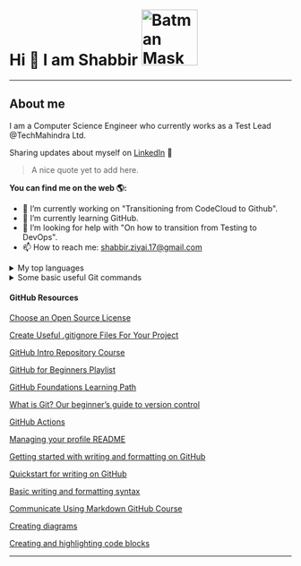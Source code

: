 # Hi 👋 I am Shabbir <img width="100" alt="Batman Mask Icon" src="https://github.com/user-attachments/assets/a06b0a08-36d3-4c47-a315-64352ff7d172">


-----------------------------------------------------------------------------

## About me
I am a Computer Science Engineer who currently works as a Test Lead @TechMahindra Ltd.

Sharing updates about myself on [LinkedIn](https://www.linkedin.com/in/shabbirziyai/) 📖

> A nice quote yet to add here.

**You can find me on the web 🌎:**
- 🔭 I’m currently working on "Transitioning from CodeCloud to Github".
- 🌱 I’m currently learning GitHub.
- 🤔 I’m looking for help with "On how to transition from Testing to DevOps".
- 📫 How to reach me: shabbir.ziyai.17@gmail.com
<details>
<summary>My top languages</summary>

| Rank | Languages |
|------|-----------|
|     1| Java      |
|     2| SQL       |
|     3| Shell     |

</details>

<details>
<summary>Some basic useful Git commands</summary>

  ```
git config --list; git config --global user.name "xxxx";
git init
git clone
git check -b <newbranch>
git add .
git status
git commit -m "message"
git push; git push <remote> <branch>; git push --delete <remote> <branch>;
git show
git branch -d <newbranch>

```

</details>


#### GitHub Resources

[Choose an Open Source License](https://choosealicense.com/)

[Create Useful .gitignore Files For Your Project](https://www.toptal.com/developers/gitignore)

[GitHub Intro Repository Course](https://github.com/skills/introduction-to-github)

[GitHub for Beginners Playlist](https://www.youtube.com/playlist?list=PL0lo9MOBetEFcp4SCWinBdpml9B2U25-f)

[GitHub Foundations Learning Path](https://learn.microsoft.com/en-us/collections/o1njfe825p602p)

[What is Git? Our beginner’s guide to version control](https://github.blog/2024-05-27-what-is-git-our-beginners-guide-to-version-control/?utm_source=youtube&utm_medium=video&utm_campaign=Sprint1)

[GitHub Actions](https://docs.github.com/en/actions)

[Managing your profile README](https://docs.github.com/en/account-and-profile/setting-up-and-managing-your-github-profile/customizing-your-profile/managing-your-profile-readme)

[Getting started with writing and formatting on GitHub](https://docs.github.com/en/get-started/writing-on-github/getting-started-with-writing-and-formatting-on-github)

[Quickstart for writing on GitHub](
https://docs.github.com/en/get-started/writing-on-github/getting-started-with-writing-and-formatting-on-github/quickstart-for-writing-on-github)

[Basic writing and formatting syntax](https://docs.github.com/en/get-started/writing-on-github/getting-started-with-writing-and-formatting-on-github/basic-writing-and-formatting-syntax)

[Communicate Using Markdown GitHub Course](https://github.com/skills/communicate-using-markdown)

[Creating diagrams](https://docs.github.com/en/get-started/writing-on-github/working-with-advanced-formatting/creating-diagrams)

[Creating and highlighting code blocks](https://docs.github.com/en/get-started/writing-on-github/working-with-advanced-formatting/creating-and-highlighting-code-blocks)


-----------------------------------------------------------------------------


<!--
**shabbirziyai/shabbirziyai** is a ✨ _special_ ✨ repository because its `README.md` (this file) appears on your GitHub profile.

Here are some ideas to get you started:

- 🔭 I’m currently working on ...
- 🌱 I’m currently learning ...
- 👯 I’m looking to collaborate on ...
- 🤔 I’m looking for help with ...
- 💬 Ask me about ...
- 📫 How to reach me: ...
- 😄 Pronouns: ...
- ⚡ Fun fact: ...
-->
